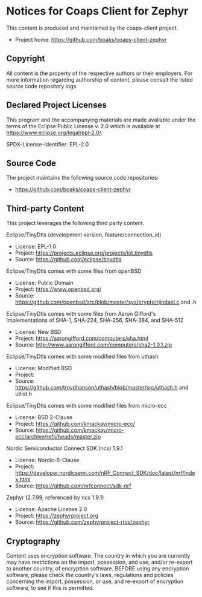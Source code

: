 # Notices for Coaps Client for Zephyr

This content is produced and maintained by the coaps-client project.

* Project home: https://github.com/boaks/coaps-client-zephyr

## Copyright

All content is the property of the respective authors or their employers. For
more information regarding authorship of content, please consult the listed
source code repository logs.

## Declared Project Licenses

This program and the accompanying materials are made available under the terms
of the Eclipse Public License v. 2.0 which is available at
https://www.eclipse.org/legal/epl-2.0/.

SPDX-License-Identifier: EPL-2.0

## Source Code

The project maintains the following source code repositories:

* https://github.com/boaks/coaps-client-zephyr

## Third-party Content

This project leverages the following third party content.

Eclipse/TinyDtls (development version, feature/connection_id)

* License: EPL-1.0 
* Project: https://projects.eclipse.org/projects/iot.tinydtls
* Source: https://github.com/eclipse/tinydtls

Eclipse/TinyDtls comes with some files from openBSD

* License: Public Domain
* Project: https://www.openbsd.org/
* Source: https://github.com/openbsd/src/blob/master/sys/crypto/rijndael.c and .h

Eclipse/TinyDtls comes with some files from Aaron Gifford's Implementations of SHA-1, SHA-224, SHA-256, SHA-384, and SHA-512

* License: New BSD
* Project: https://aarongifford.com/computers/sha.html
* Source:  http://www.aarongifford.com/computers/sha2-1.0.1.zip

Eclipse/TinyDtls comes with some modified files from uthash

* License: Modified BSD
* Project: 
* Source:  https://github.com/troydhanson/uthash/blob/master/src/uthash.h and utlist.h

Eclipse/TinyDtls comes with some modified files from micro-ecc

* License: BSD 2-Clause
* Project: https://github.com/kmackay/micro-ecc/
* Source:  https://github.com/kmackay/micro-ecc/archive/refs/heads/master.zip

Nordic Semiconductor Connect SDK (ncs) 1.9.1

* License: Nordic-5-Clause
* Project: https://developer.nordicsemi.com/nRF_Connect_SDK/doc/latest/nrf/index.html
* Source: https://github.com/nrfconnect/sdk-nrf

Zephyr (2.7.99, referenced by ncs 1.9.1)

* License: Apache License 2.0
* Project: https://zephyrproject.org
* Source: https://github.com/zephyrproject-rtos/zephyr

## Cryptography

Content uses encryption software. The country in which you are currently
may have restrictions on the import, possession, and use, and/or re-export to
another country, of encryption software. BEFORE using any encryption software,
please check the country's laws, regulations and policies concerning the import,
possession, or use, and re-export of encryption software, to see if this is
permitted.
